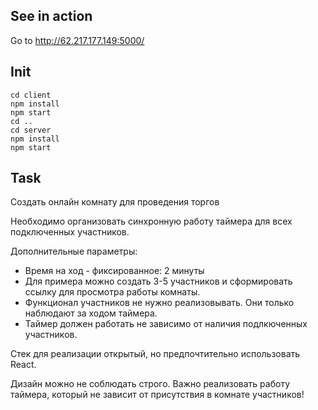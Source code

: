 ## See in action

Go to http://62.217.177.149:5000/

## Init

```
cd client
npm install
npm start
cd ..
cd server
npm install
npm start
```

## Task

Создать онлайн комнату для проведения торгов

Необходимо организовать синхронную работу таймера для всех подключенных участников.

Дополнительные параметры:

* Время на ход - фиксированное: 2 минуты
* Для примера можно создать 3-5 участников и сформировать ссылку для просмотра работы комнаты.
* Функционал участников не нужно реализовывать. Они только наблюдают за ходом таймера.
* Таймер должен работать не зависимо от наличия подлкюченных участников.

Стек для реализации открытый, но предпочтительно использовать React.

Дизайн можно не соблюдать строго. Важно реализовать работу таймера, который не зависит от присутствия в комнате участников!
